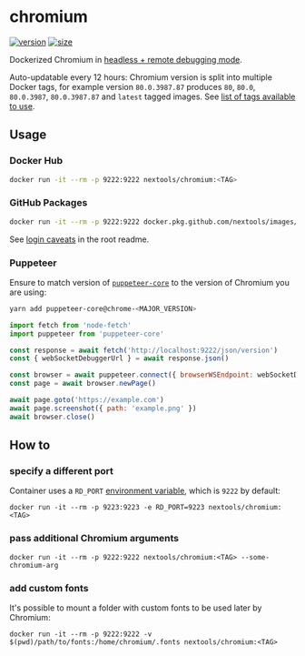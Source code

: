 # chromium

[![version](https://flat.badgen.net/badge/version/83.0.4103.61/blue)](https://www.chromestatus.com/features/schedule) [![size](https://flat.badgen.net/badge/size/152M/blue)](https://hub.docker.com/repository/docker/nextools/chromium/tags)

Dockerized Chromium in [headless + remote debugging mode](https://chromium.googlesource.com/chromium/src/+/lkgr/headless/README.md).

Auto-updatable every 12 hours: Chromium version is split into multiple Docker tags, for example version `80.0.3987.87` produces `80`, `80.0`, `80.0.3987`, `80.0.3987.87` and `latest` tagged images. See [list of tags available to use](https://hub.docker.com/repository/docker/nextools/chromium/tags).


## Usage

### Docker Hub

```sh
docker run -it --rm -p 9222:9222 nextools/chromium:<TAG>
```

### GitHub Packages

```sh
docker run -it --rm -p 9222:9222 docker.pkg.github.com/nextools/images/chromium:<TAG>
```

See [login caveats](../readme.md#github-packages) in the root readme.

### Puppeteer

Ensure to match version of [`puppeteer-core`](https://github.com/GoogleChrome/puppeteer) to the version of Chromium you are using:

```sh
yarn add puppeteer-core@chrome-<MAJOR_VERSION>
```

```js
import fetch from 'node-fetch'
import puppeteer from 'puppeteer-core'

const response = await fetch('http://localhost:9222/json/version')
const { webSocketDebuggerUrl } = await response.json()

const browser = await puppeteer.connect({ browserWSEndpoint: webSocketDebuggerUrl })
const page = await browser.newPage()

await page.goto('https://example.com')
await page.screenshot({ path: 'example.png' })
await browser.close()
```

## How to

### specify a different port

Container uses a `RD_PORT` [environment variable](https://docs.docker.com/engine/reference/commandline/run/#set-environment-variables--e---env---env-file), which is `9222` by default:

```
docker run -it --rm -p 9223:9223 -e RD_PORT=9223 nextools/chromium:<TAG>
```

### pass additional Chromium arguments

```
docker run -it --rm -p 9222:9222 nextools/chromium:<TAG> --some-chromium-arg
```

### add custom fonts

It's possible to mount a folder with custom fonts to be used later by Chromium: 

```
docker run -it --rm -p 9222:9222 -v $(pwd)/path/to/fonts:/home/chromium/.fonts nextools/chromium:<TAG>
```

